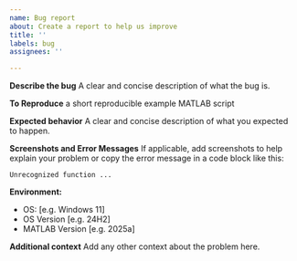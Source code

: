 ```yaml
---
name: Bug report
about: Create a report to help us improve
title: ''
labels: bug
assignees: ''

---
```


**Describe the bug**
A clear and concise description of what the bug is.

**To Reproduce**
a short reproducible example MATLAB script

**Expected behavior**
A clear and concise description of what you expected to happen.

**Screenshots and Error Messages**
If applicable, add screenshots to help explain your problem or copy the error message in a code block like this:

```
Unrecognized function ...
```

**Environment:**

 - OS: [e.g. Windows 11]
 - OS Version [e.g. 24H2]
 - MATLAB Version [e.g. 2025a]

**Additional context**
Add any other context about the problem here.
